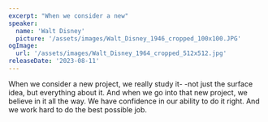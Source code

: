 ```yaml
---
excerpt: "When we consider a new"
speaker:
  name: 'Walt Disney'
  picture: '/assets/images/Walt_Disney_1946_cropped_100x100.JPG'
ogImage:
  url: '/assets/images/Walt_Disney_1964_cropped_512x512.jpg'
releaseDate: '2023-08-11'
---
```


When we consider a new project, we really study it- -not just the surface idea, but everything about it. And when we go into that new project, we believe in it all the way. We have confidence in our ability to do it right. And we work hard to do the best possible job.
